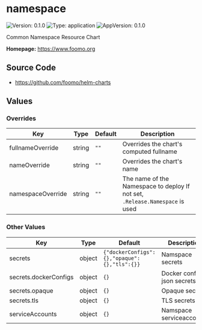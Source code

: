 # namespace

![Version: 0.1.0](https://img.shields.io/badge/Version-0.1.0-informational?style=flat-square) ![Type: application](https://img.shields.io/badge/Type-application-informational?style=flat-square) ![AppVersion: 0.1.0](https://img.shields.io/badge/AppVersion-0.1.0-informational?style=flat-square)

Common Namespace Resource Chart

**Homepage:** <https://www.foomo.org>

## Source Code

* <https://github.com/foomo/helm-charts>

## Values

### Overrides

| Key | Type | Default | Description |
|-----|------|---------|-------------|
| fullnameOverride | string | `""` | Overrides the chart's computed fullname |
| nameOverride | string | `""` | Overrides the chart's name |
| namespaceOverride | string | `""` | The name of the Namespace to deploy If not set, `.Release.Namespace` is used |

### Other Values

| Key | Type | Default | Description |
|-----|------|---------|-------------|
| secrets | object | `{"dockerConfigs":{},"opaque":{},"tls":{}}` | Namspace secrets |
| secrets.dockerConfigs | object | `{}` | Docker config json secrets |
| secrets.opaque | object | `{}` | Opaque secrets |
| secrets.tls | object | `{}` | TLS secrets |
| serviceAccounts | object | `{}` | Namspace serviceaccounts |
